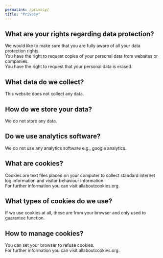 ```yaml
---
permalink: /privacy/
title: "Privacy"
---
```

    
## What are your rights regarding data protection?
We would like to make sure that you are fully aware of all your data protection rights.
<br> You have the right to request copies of your personal data from websites or companies.
<br> You have the right to request that your personal data is erased.

## What data do we collect?
This website does not collect any data.

## How do we store your data?
We do not store any data.

## Do we use analytics software?
We do not use any analytics software e.g., google analytics. 

## What are cookies?
Cookies are text files placed on your computer to collect standard internet log information and visitor behaviour information. 
<br> For further information you can visit allaboutcookies.org.

## What types of cookies do we use?
If we use cookies at all, these are from your browser and only used to guarantee function.

## How to manage cookies?
You can set your browser to refuse cookies. 
<br> For further information you can visit allaboutcookies.org.
